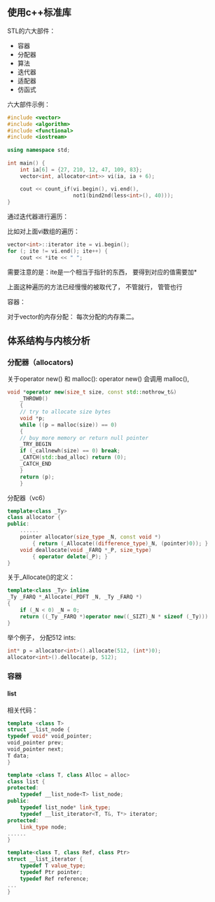 ## 使用c++标准库
STL的六大部件：
- 容器
- 分配器
- 算法
- 迭代器
- 适配器
- 仿函式

六大部件示例：
```c++
#include <vector>  
#include <algorithm>  
#include <functional>  
#include <iostream>  
  
using namespace std;  
  
int main() {  
    int ia[6] = {27, 210, 12, 47, 109, 83};  
    vector<int, allocator<int>> vi(ia, ia + 6);  
  
    cout << count_if(vi.begin(), vi.end(),  
                     not1(bind2nd(less<int>(), 40)));  
}
```

通过迭代器进行遍历：

比如对上面vi数组的遍历：
```c++
vector<int>::iterator ite = vi.begin();  
for (; ite != vi.end(); ite++) {  
    cout << *ite << " ";
```
需要注意的是：ite是一个相当于指针的东西， 要得到对应的值需要加*

上面这种遍历的方法已经慢慢的被取代了， 不管就行， 管管也行

容器：

对于vector的内存分配： 每次分配的内存乘二。

## 体系结构与内核分析

### 分配器（allocators)

关于operator new() 和 malloc():
operator new() 会调用 malloc(),
```c++
void *operator new(size_t size, const std::nothrow_t&)
	_THROW0()
	{
	// try to allocate size bytes
	void *p;
	while ((p = malloc(size)) == 0) 
	{
	// buy more memory or return null pointer
	_TRY_BEGIN
	if (_callnewh(size) == 0) break;
	_CATCH(std::bad_alloc) return (0);
	_CATCH_END
	}
	return (p);
	}
```


分配器（vc6）
```c++
template<class _Ty>
class allocator {
public:
	......
	pointer allocator(size_type _N, const void *)
		{ return (_Allocate((difference_type)_N, (pointer)0)); }
	void deallocate(void _FARQ *_P, size_type)
		{ operator delete(_P); }
}
```
关于_Allocate()的定义：
```c++
template<class _Ty> inline
_Ty _FARQ *_Allocate(_PDFT _N, _Ty _FARQ *)
{
	if (_N < 0) _N = 0;
	return ((_Ty _FARQ *)operator new((_SIZT)_N * sizeof (_Ty)))
}
```
举个例子， 分配512 ints:
```c++
int* p = allocator<int>().allocate(512, (int*)0);
allocator<int>().dellocate(p, 512);
```


### 容器 

#### list
相关代码：
```c++
template <class T>
struct __list_node {
typedef void* void_pointer;
void_pointer prev;
void_pointer next;
T data;
}
```

```c++
template <class T, class Alloc = alloc>
class list {
protected:
	typedef __list_node<T> list_node;
public:
	typedef list_node* link_type;
	typedef __list_iterator<T, T&, T*> iterator;
protected:
	link_type node;
......
}
```

```c++
template<class T, class Ref, class Ptr>
struct __list_iterator {
	typedef T value_type;
	typedef Ptr pointer;
	typedef Ref reference;
...
}
```
